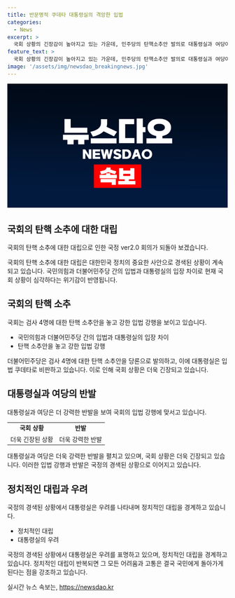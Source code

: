 ```yaml
---
title: 반문명적 쿠데타 대통령실의 격앙한 입법
categories:
  - News
excerpt: >
  국회 상황의 긴장감이 높아지고 있는 가운데, 민주당의 탄핵소추안 발의로 대통령실과 여당이 강한 반발을 보이고 있다. 더불어민주당은 쌍방울 대북송금 의혹 등을 수사한 검사 4명에 대한 탄핵을 추진하며 논란을 불러일으켰고, 대통령실은 이를 특정인을 위한 행위로 비판하며 강한 우려를 표명했다. 이에 대한 국회의 대결 정치 우려와 대통령의 경제정책 발표에 이재명 전 대표를 향한 비판까지 이어지며 상황이 긴장되고 있다. 또한, 국민의힘 원내대표 또한 도둑이 도리어 몽둥이를 드는 적반하장이라며 민주당을 비판했다.
feature_text: >
  국회 상황의 긴장감이 높아지고 있는 가운데, 민주당의 탄핵소추안 발의로 대통령실과 여당이 강한 반발을 보이고 있다. 더불어민주당은 쌍방울 대북송금 의혹 등을 수사한 검사 4명에 대한 탄핵을 추진하며 논란을 불러일으켰고, 대통령실은 이를 특정인을 위한 행위로 비판하며 강한 우려를 표명했다. 이에 대한 국회의 대결 정치 우려와 대통령의 경제정책 발표에 이재명 전 대표를 향한 비판까지 이어지며 상황이 긴장되고 있다. 또한, 국민의힘 원내대표 또한 도둑이 도리어 몽둥이를 드는 적반하장이라며 민주당을 비판했다.
image: '/assets/img/newsdao_breakingnews.jpg'
---
```


<p><img src="/assets/img/newsdao_breakingnews.jpg" alt="flaretime 속보" /></p>

<h2 data-ke-size="size26">국회의 탄핵 소추에 대한 대립</h2>

<p>국회의 탄핵 소추에 대한 대립으로 인한 국정 ver2.0 회의가 되돌아 보겠습니다.</p>

<p data-ke-size="size16">국회의 탄핵 소추에 대한 대립은 대한민국 정치의 중요한 사안으로 경색된 상황이 계속되고 있습니다. 국민의힘과 더불어민주당 간의 입법과 대통령실의 입장 차이로 현재 국회 상황이 심각하다는 위기감이 반영됩니다.</p>

<h2 data-ke-size="size26">국회의 탄핵 소추</h2>

<p>국회는 검사 4명에 대한 탄핵 소추안을 놓고 강한 입법 강행을 보이고 있습니다.</p>

<ul>
  <li>국민의힘과 더불어민주당 간의 입법과 대통령실의 입장 차이</li>
  <li>탄핵 소추안을 놓고 강한 입법 강행</li>
</ul>

<p data-ke-size="size16">더불어민주당은 검사 4명에 대한 탄핵 소추안을 당론으로 발의하고, 이에 대통령실은 입법 쿠데타로 비판하고 있습니다. 이로 인해 국회 상황은 더욱 긴장되고 있습니다.</p>

<h2 data-ke-size="size26">대통령실과 여당의 반발</h2>

<p>대통령실과 여당은 더 강력한 반발을 보여 국회의 입법 강행에 맞서고 있습니다.</p>

<table>
    <tr>
        <td style="text-align: center; height: 17px;"><b>국회 상황</b></td>
        <td style="text-align: center; height: 17px;"><b>반발</b></td>
    </tr>
    <tr>
        <td style="text-align: center; height: 17px;">더욱 긴장된 상황</td>
        <td style="text-align: center; height: 17px;">더욱 강력한 반발</td>
    </tr>
</table>

<p data-ke-size="size16">대통령실과 여당은 더욱 강력한 반발을 펼치고 있으며, 국회 상황은 더욱 긴장되고 있습니다. 이러한 입법 강행과 반발은 국정의 경색된 상황으로 이어지고 있습니다.</p>

<h2 data-ke-size="size26">정치적인 대립과 우려</h2>

<p>국정의 경색된 상황에서 대통령실은 우려를 나타내며 정치적인 대립을 경계하고 있습니다.</p>

<ul>
  <li>정치적인 대립</li>
  <li>대통령실의 우려</li>
</ul>

<p data-ke-size="size16">국정의 경색된 상황에서 대통령실은 우려를 표명하고 있으며, 정치적인 대립을 경계하고 있습니다. 정치적인 대립이 반복되면 그 모든 어려움과 고통은 결국 국민에게 돌아가게 된다는 점을 강조하고 있습니다.</p>
실시간 뉴스 속보는, <a href="https://newsdao.kr" rel="dofollow">https://newsdao.kr</a>


